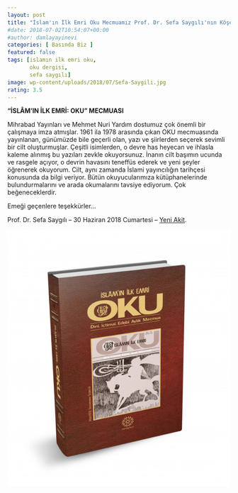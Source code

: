 ```yaml
---
layout: post
title: "İslam'ın İlk Emri Oku Mecmuamız Prof. Dr. Sefa Saygılı'nın Köşesinde"
#date: 2018-07-02T10:54:07+00:00
#author: damlayayinevi
categories: [ Basında Biz ]
featured: false
tags: [islamın ilk emri oku,
       oku dergisi,
       sefa saygılı]
image: wp-content/uploads/2018/07/Sefa-Saygili.jpg
rating: 3.5
---
```


**“İSLÂM’IN İLK EMRİ: OKU” MECMUASI**

Mihrabad Yayınları ve Mehmet Nuri Yardım dostumuz çok önemli bir çalışmaya imza atmışlar. 1961 ila 1978 arasında çıkan OKU mecmuasında yayınlanan, günümüzde bile geçerli olan, yazı ve şiirlerden seçerek sevimli bir cilt oluşturmuşlar. Çeşitli isimlerden, o devre has heyecan ve ihlasla kaleme alınmış bu yazıları zevkle okuyorsunuz. İnanın cilt başımın ucunda ve rasgele açıyor, o devrin havasını teneffüs ederek ve yeni şeyler öğrenerek okuyorum. Cilt, aynı zamanda İslami yayıncılığın tarihçesi konusunda da bilgi veriyor. Bütün okuyucularımıza kütüphanelerinde bulundurmalarını ve arada okumalarını tavsiye ediyorum. Çok beğeneceklerdir.

Emeği geçenlere teşekkürler…

Prof. Dr. Sefa Saygılı – 30 Haziran 2018 Cumartesi –  [Yeni Akit](https://www.yeniakit.com.tr/yazarlar/sefa-saygili/erdogan-paranoyasi-24840.html).

[![](wp-content/uploads/2018/07/islamin-ilk-emri-oku.jpg)](https://www.damlayayinevi.com.tr/islam-in-ilk-emri-oku-dini-ictimai-edebivaylik-mecmua)

